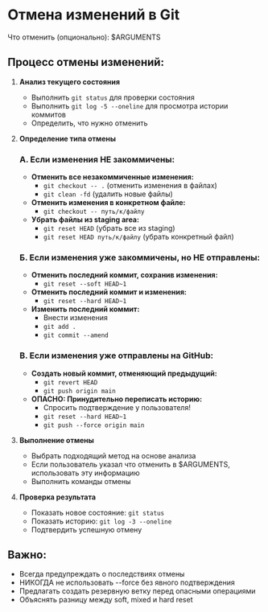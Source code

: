 # Отмена изменений в Git

Что отменить (опционально): $ARGUMENTS

## Процесс отмены изменений:

1. **Анализ текущего состояния**
   - Выполнить `git status` для проверки состояния
   - Выполнить `git log -5 --oneline` для просмотра истории коммитов
   - Определить, что нужно отменить

2. **Определение типа отмены**
   
   ### А. Если изменения НЕ закоммичены:
   - **Отменить все незакоммиченные изменения:**
     - `git checkout -- .` (отменить изменения в файлах)
     - `git clean -fd` (удалить новые файлы)
   - **Отменить изменения в конкретном файле:**
     - `git checkout -- путь/к/файлу`
   - **Убрать файлы из staging area:**
     - `git reset HEAD` (убрать все из staging)
     - `git reset HEAD путь/к/файлу` (убрать конкретный файл)

   ### Б. Если изменения уже закоммичены, но НЕ отправлены:
   - **Отменить последний коммит, сохранив изменения:**
     - `git reset --soft HEAD~1`
   - **Отменить последний коммит и изменения:**
     - `git reset --hard HEAD~1`
   - **Изменить последний коммит:**
     - Внести изменения
     - `git add .`
     - `git commit --amend`

   ### В. Если изменения уже отправлены на GitHub:
   - **Создать новый коммит, отменяющий предыдущий:**
     - `git revert HEAD`
     - `git push origin main`
   - **ОПАСНО: Принудительно переписать историю:**
     - Спросить подтверждение у пользователя!
     - `git reset --hard HEAD~1`
     - `git push --force origin main`

3. **Выполнение отмены**
   - Выбрать подходящий метод на основе анализа
   - Если пользователь указал что отменить в $ARGUMENTS, использовать эту информацию
   - Выполнить команды отмены

4. **Проверка результата**
   - Показать новое состояние: `git status`
   - Показать историю: `git log -3 --oneline`
   - Подтвердить успешную отмену

## Важно:
- Всегда предупреждать о последствиях отмены
- НИКОГДА не использовать --force без явного подтверждения
- Предлагать создать резервную ветку перед опасными операциями
- Объяснять разницу между soft, mixed и hard reset
